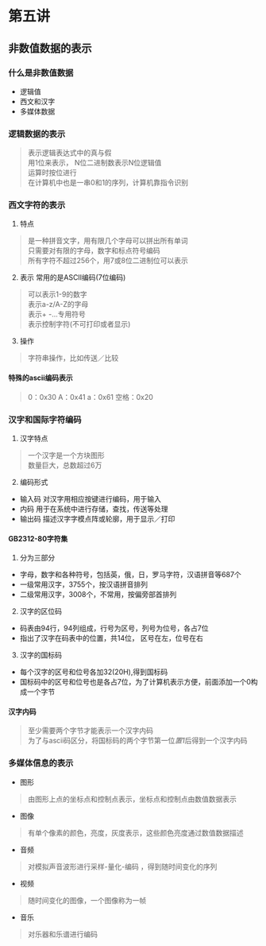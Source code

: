 # 第五讲     
## 非数值数据的表示     
### 什么是非数值数据    
- 逻辑值    
- 西文和汉字    
- 多媒体数据    
### 逻辑数据的表示    
> 表示逻辑表达式中的真与假    
> 用1位来表示， N位二进制数表示N位逻辑值   
> 运算时按位进行   
> 在计算机中也是一串0和1的序列，计算机靠指令识别     
 
### 西文字符的表示    
1. 特点    
> 是一种拼音文字，用有限几个字母可以拼出所有单词    
> 只需要对有限的字母，数字和标点符号编码    
> 所有字符不超过256个，用7或8位二进制位可以表示   

2. 表示  常用的是ASCII编码(7位编码)        
> 可以表示1-9的数字  
> 表示a-z/A-Z的字母   
> 表示+ -...专用符号   
> 表示控制字符(不可打印或者显示)      

3. 操作   
> 字符串操作，比如传送／比较      

#### 特殊的ascii编码表示   
> 0：0x30  A：0x41 a：0x61  空格：0x20    

### 汉字和国际字符编码      
1. 汉字特点
> 一个汉字是一个方块图形    
> 数量巨大，总数超过6万    

2. 编码形式     
- 输入码   对汉字用相应按键进行编码，用于输入     
- 内码  用于在系统中进行存储，查找，传送等处理    
- 输出码  描述汉字字模点阵或轮廓，用于显示／打印    

#### GB2312-80字符集     
1. 分为三部分    
- 字母，数字和各种符号，包括英，俄，日，罗马字符，汉语拼音等687个    
- 一级常用汉字，3755个，按汉语拼音排列   
- 二级常用汉字，3008个，不常用，按偏旁部首排列    

2. 汉字的区位码    
- 码表由94行，94列组成，行号为区号，列号为位号，各占7位    
- 指出了汉字在码表中的位置，共14位， 区号在左，位号在右     

3. 汉字的国标码    
- 每个汉字的区号和位号各加32(20H),得到国标码     
- 国标码中的区号和位号也是各占7位，为了计算机表示方便，前面添加一个0构成一个字节     

#### 汉字内码    
> 至少需要两个字节才能表示一个汉字内码    
> 为了与ascii码区分，将国标码的两个字节第一位*置1*后得到一个汉字内码

### 多媒体信息的表示    
- 图形      
> 由图形上点的坐标点和控制点表示，坐标点和控制点由数值数据表示   

- 图像  
> 有单个像素的颜色，亮度，灰度表示，这些颜色亮度通过数值数据描述   
 
- 音频    
> 对模拟声音波形进行采样-量化-编码 ，得到随时间变化的序列   

- 视频    
> 随时间变化的图像，一个图像称为一帧     

- 音乐
> 对乐器和乐谱进行编码       

